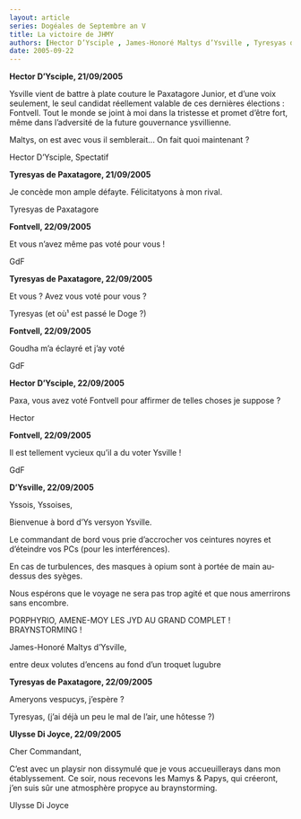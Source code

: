 ```yaml
---
layout: article
series: Dogéales de Septembre an V
title: La victoire de JHMY
authors: [Hector D’Ysciple , James-Honoré Maltys d’Ysville , Tyresyas de Paxatagore]
date: 2005-09-22
---
```


**Hector D’Ysciple, 21/09/2005**

Ysville vient de battre à plate couture le Paxatagore Junior, et d’une voix seulement, le seul candidat réellement valable de ces dernières élections : Fontvell. Tout le monde se joint à moi dans la tristesse et promet d’être fort, même dans l’adversité de la future gouvernance ysvillienne.

Maltys, on est avec vous il semblerait... On fait quoi maintenant ?

Hector D’Ysciple, Spectatif

**Tyresyas de Paxatagore, 21/09/2005**

Je concède mon ample défayte. Félicitatyons à mon rival.

Tyresyas de Paxatagore

**Fontvell, 22/09/2005** 

Et vous n’avez même pas voté pour vous !

GdF

**Tyresyas de Paxatagore, 22/09/2005** 

Et vous ? Avez vous voté pour vous ?

Tyresyas (et où¹ est passé le Doge ?)

**Fontvell, 22/09/2005**

Goudha m’a éclayré et j’ay voté

GdF

**Hector D’Ysciple, 22/09/2005**

Paxa, vous avez voté Fontvell pour affirmer de telles choses je suppose ?

Hector

**Fontvell, 22/09/2005**

Il est tellement vycieux qu’il a du voter Ysville !

GdF

**D’Ysville, 22/09/2005**

Yssois, Yssoises,

Bienvenue à bord d’Ys versyon Ysville.

Le commandant de bord vous prie d’accrocher vos ceintures noyres et d’éteindre vos PCs (pour les interférences).

En cas de turbulences, des masques à opium sont à portée de main au-dessus des syèges.

Nous espérons que le voyage ne sera pas trop agité et que nous amerrirons sans encombre.

PORPHYRIO, AMENE-MOY LES JYD AU GRAND COMPLET ! BRAYNSTORMING !

James-Honoré Maltys d’Ysville,

entre deux volutes d’encens au fond d’un troquet lugubre

**Tyresyas de Paxatagore, 22/09/2005**

Ameryons vespucys, j’espère ?

Tyresyas, (j’ai déjà un peu le mal de l’air, une hôtesse ?)

**Ulysse Di Joyce, 22/09/2005**

Cher Commandant,

C’est avec un playsir non dissymulé que je vous accueuillerays dans mon établyssement. Ce soir, nous recevons les Mamys & Papys, qui créeront, j’en suis sûr une atmosphère propyce au braynstorming.

Ulysse Di Joyce

